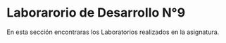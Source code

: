 # Laborarorio de Desarrollo N°9 
En esta sección encontraras los Laboratorios realizados en la asignatura.
